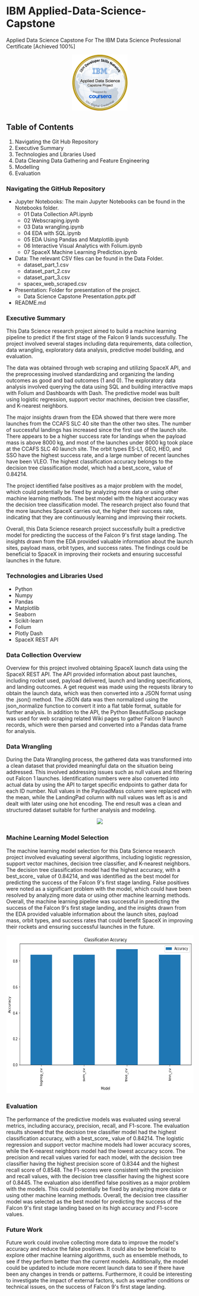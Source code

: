 # IBM Applied-Data-Science-Capstone
Applied Data Science Capstone For The IBM Data Science Professional Certificate [Achieved 100%]





<p align="center">
  <img width="150" height="150" src="https://github.com/Amertastic/Applied-Data-Science-Capstone/blob/main/Images/Applied%20Data%20Science%20Capstone.png?raw=true">
</p>

<!---
<img src="https://images.credly.com/size/340x340/images/798cd889-5828-4b7b-ace4-81ecb79201de/image.png" width="200" height="200">
#![IBM Applied Data Science Capstone](https://images.credly.com/size/340x340/images/798cd889-5828-4b7b-ace4-81ecb79201de/image.png)
--->

## Table of Contents

1) Navigating the Git Hub Repository
2) Executive Summary
3) Technologies and Libraries Used
4) Data Cleaning Data Gathering and Feature Engineering
5) Modelling
6) Evaluation

### Navigating the GitHub Repository

- Jupyter Notebooks: The main Jupyter Notebooks can be found in the Notebooks folder.
  - 01 Data Collection API.ipynb
  - 02 Webscraping.ipynb
  - 03 Data wrangling.ipynb
  - 04 EDA with SQL.ipynb
  - 05 EDA Using Pandas and Matplotlib.ipynb
  - 06 Interactive Visual Analytics with Folium.ipynb
  - 07 SpaceX Machine Learning Prediction.ipynb
- Data: The relevant CSV files can be found in the Data Folder.
  - dataset_part_1.csv
  - dataset_part_2.csv
  - dataset_part_3.csv
  - spacex_web_scraped.csv
- Presentation: Folder for presentation of the project.
  - Data Science Capstone Presentation.pptx.pdf
- README.md

### Executive Summary

This Data Science research project aimed to build a machine learning pipeline to predict if the first stage of the Falcon 9 lands successfully. The project involved several stages including data requirements, data collection, data wrangling, exploratory data analysis, predictive model building, and evaluation.

The data was obtained through web scraping and utilizing SpaceX API, and the preprocessing involved standardizing and organizing the landing outcomes as good and bad outcomes (1 and 0). The exploratory data analysis involved querying the data using SQL and building interactive maps with Folium and Dashboards with Dash. The predictive model was built using logistic regression, support vector machines, decision tree classifier, and K-nearest neighbors.

The major insights drawn from the EDA showed that there were more launches from the CCAFS SLC 40 site than the other two sites. The number of successful landings has increased since the first use of the launch site. There appears to be a higher success rate for landings when the payload mass is above 8000 kg, and most of the launches under 8000 kg took place at the CCAFS SLC 40 launch site. The orbit types ES-L1, GEO, HEO, and SSO have the highest success rate, and a large number of recent launches have been VLEO. The highest classification accuracy belongs to the decision tree classification model, which had a best_score_ value of 0.84214.

The project identified false positives as a major problem with the model, which could potentially be fixed by analyzing more data or using other machine learning methods. The best model with the highest accuracy was the decision tree classification model. The research project also found that the more launches SpaceX carries out, the higher their success rate, indicating that they are continuously learning and improving their rockets.

Overall, this Data Science research project successfully built a predictive model for predicting the success of the Falcon 9's first stage landing. The insights drawn from the EDA provided valuable information about the launch sites, payload mass, orbit types, and success rates. The findings could be beneficial to SpaceX in improving their rockets and ensuring successful launches in the future.



### Technologies and Libraries Used

 - Python
 - Numpy
 - Pandas
 - Matplotlib
 - Seaborn
 - Scikit-learn
 - Folium 
 - Plotly Dash
 - SpaceX REST API



### Data Collection Overview

Overview for this project involved obtaining SpaceX launch data using the SpaceX REST API. The API provided information about past launches, including rocket used, payload delivered, launch and landing specifications, and landing outcomes. A get request was made using the requests library to obtain the launch data, which was then converted into a JSON format using the .json() method. The JSON data was then normalized using the json_normalize function to convert it into a flat table format, suitable for further analysis. In addition to the API, the Python BeautifulSoup package was used for web scraping related Wiki pages to gather Falcon 9 launch records, which were then parsed and converted into a Pandas data frame for analysis.


### Data Wrangling 

During the Data Wrangling process, the gathered data was transformed into a clean dataset that provided meaningful data on the situation being addressed. This involved addressing issues such as null values and filtering out Falcon 1 launches. Identification numbers were also converted into actual data by using the API to target specific endpoints to gather data for each ID number. Null values in the PayloadMass column were replaced with the mean, while the LandingPad column with null values was left as is and dealt with later using one hot encoding. The end result was a clean and structured dataset suitable for further analysis and modeling.

<p align="center">
  <img src="https://camo.githubusercontent.com/9141210ace06c3858dcd22dbb06deefbe8a5f65c973b2248b91a04f8e1081bf9/68747470733a2f2f63662d636f75727365732d646174612e73332e75732e636c6f75642d6f626a6563742d73746f726167652e617070646f6d61696e2e636c6f75642f49424d446576656c6f706572536b696c6c734e6574776f726b2d445330373031454e2d536b696c6c734e6574776f726b2f6170692f496d616765732f6c616e64696e675f312e676966">
</p>

<!---
![](https://camo.githubusercontent.com/9141210ace06c3858dcd22dbb06deefbe8a5f65c973b2248b91a04f8e1081bf9/68747470733a2f2f63662d636f75727365732d646174612e73332e75732e636c6f75642d6f626a6563742d73746f726167652e617070646f6d61696e2e636c6f75642f49424d446576656c6f706572536b696c6c734e6574776f726b2d445330373031454e2d536b696c6c734e6574776f726b2f6170692f496d616765732f6c616e64696e675f312e676966)
--->

### Machine Learning Model Selection

The machine learning model selection for this Data Science research project involved evaluating several algorithms, including logistic regression, support vector machines, decision tree classifier, and K-nearest neighbors. The decision tree classification model had the highest accuracy, with a best_score_ value of 0.84214, and was identified as the best model for predicting the success of the Falcon 9's first stage landing. False positives were noted as a significant problem with the model, which could have been resolved by analyzing more data or using other machine learning methods. Overall, the machine learning pipeline was successful in predicting the success of the Falcon 9's first stage landing, and the insights drawn from the EDA provided valuable information about the launch sites, payload mass, orbit types, and success rates that could benefit SpaceX in improving their rockets and ensuring successful launches in the future.

<p align="center">
  <img width="609" height="425" src="https://github.com/Amertastic/Applied-Data-Science-Capstone/blob/main/Images/Classification%20Accuracy.png">
</p>


### Evaluation 

The performance of the predictive models was evaluated using several metrics, including accuracy, precision, recall, and F1-score. The evaluation results showed that the decision tree classifier model had the highest classification accuracy, with a best_score_ value of 0.84214. The logistic regression and support vector machine models had lower accuracy scores, while the K-nearest neighbors model had the lowest accuracy score. The precision and recall values varied for each model, with the decision tree classifier having the highest precision score of 0.8344 and the highest recall score of 0.8548. The F1-scores were consistent with the precision and recall values, with the decision tree classifier having the highest score of 0.8445. The evaluation also identified false positives as a major problem with the models. This could potentially be fixed by analyzing more data or using other machine learning methods. Overall, the decision tree classifier model was selected as the best model for predicting the success of the Falcon 9's first stage landing based on its high accuracy and F1-score values.

### Future Work

Future work could involve collecting more data to improve the model's accuracy and reduce the false positives. It could also be beneficial to explore other machine learning algorithms, such as ensemble methods, to see if they perform better than the current models. Additionally, the model could be updated to include more recent launch data to see if there have been any changes in trends or patterns. Furthermore, it could be interesting to investigate the impact of external factors, such as weather conditions or technical issues, on the success of Falcon 9's first stage landing.
